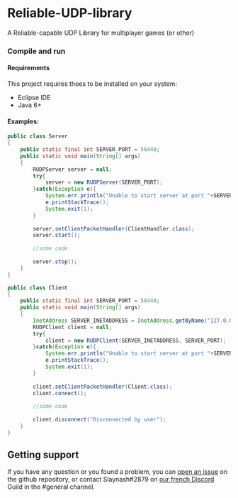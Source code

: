 # Reliable-UDP-library
A Reliable-capable UDP Library for multiplayer games (or other)

### Compile and run
#### Requirements
This project requires thoes to be installed on your system:
- Eclipse IDE
- Java 6+

#### Examples:
```java
public class Server
{
    public static final int SERVER_PORT = 56448;
    public static void main(String[] args)
    {
        RUDPServer server = null;
        try{
            server = new RUDPServer(SERVER_PORT);
        }catch(Exception e){
            System.err.println("Unable to start server at port "+SERVER_PORT+" :");
            e.printStackTrace();
            System.exit(1);
        }
        
        server.setClientPacketHandler(ClientHandler.class);
		server.start();
        
        //some code
        
        server.stop();
    }
}
```

```java
public class Client
{
    public static final int SERVER_PORT = 56448;
    public static void main(String[] args)
    {
        InetAddress SERVER_INETADDRESS = InetAddress.getByName("127.0.0.1");
        RUDPClient client = null;
        try{
            client = new RUDPClient(SERVER_INETADDRESS, SERVER_PORT);
        }catch(Exception e){
            System.err.println("Unable to start server at port "+SERVER_PORT+" :");
            e.printStackTrace();
            System.exit(1);
        }
        
        client.setClientPacketHandler(Client.class);
		client.connect();
        
        //some code
        
        client.disconnect("Disconnected by user");
    }
}
```

## Getting support
If you have any question or you found a problem, you can [open an issue](https://github.com/Slaynash/Reliable-UDP-library/issues) on the github repository, or contact Slaynash#2879 on [our french Discord](https://discord.gg/n9fUUaR) Guild in the #general channel.
